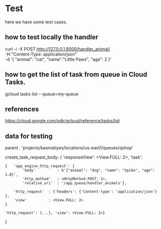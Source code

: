 # Test

here we have some test cases.

## how to test locally the handler

curl -i -X POST http://127.0.0.1:8000/handler_animal/   \
-H "Content-Type: application/json"                     \
-d '{ "animal": "cat", "name":"Little Paws", "age": 2 }'        



## how to get the list of task from queue in Cloud Tasks.
gcloud tasks list --queue=my-queue


## references
https://cloud.google.com/sdk/gcloud/reference/tasks/list


## data for testing

parent : 'projects/basmatiyes/locations/us-east1/queues/qshop'

create_task_request_body:
{
    'responseView': <View.FULL: 2>, 
    'task': 
    
    {   'app_engine_http_request': {
            'body'          : b'{"animal": "dog", "name": "Spike", "age": 1.0}',          
            'http_method'   : <HttpMethod.POST: 1>, 
            'relative_uri'  : '/app_queue/handler_animals'}, 
        
        'http_request'  : {'headers': {'Content-type': 'application/json'} }, 
        'view'          : <View.FULL: 2>
    }

    'http_request': {...}, 'view': <View.FULL: 2>}
}